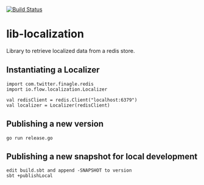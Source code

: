 [![Build Status](https://travis-ci.com/flowcommerce/api.svg?token=8bzVqzHy6JVEQr9mN9hx&branch=master)](https://travis-ci.com/flowcommerce/lib-localization)

# lib-localization

Library to retrieve localized data from a redis store.

## Instantiating a Localizer

```
import com.twitter.finagle.redis
import io.flow.localization.Localizer

val redisClient = redis.Client("localhost:6379")
val localizer = Localizer(redisClient)
```


## Publishing a new version

	go run release.go

## Publishing a new snapshot for local development

	edit build.sbt and append -SNAPSHOT to version
	sbt +publishLocal


